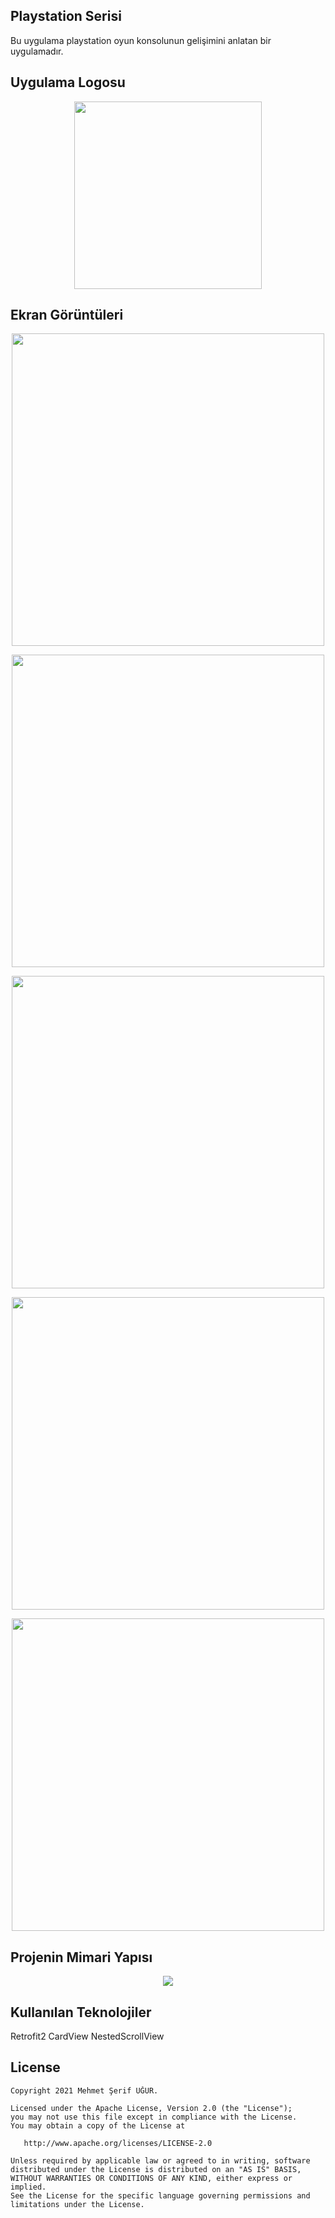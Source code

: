 ## Playstation Serisi
Bu uygulama playstation oyun konsolunun gelişimini anlatan bir uygulamadır.

## Uygulama Logosu 
<p align="center">
<img src="https://raw.githubusercontent.com/mrrobotx72/PlaystationSerisi/main/Screens/logo.png" height="300"/>
</p>

## Ekran Görüntüleri
<p align="center">
<img src="https://raw.githubusercontent.com/mrrobotx72/PlaystationSerisi/main/Screens/Screenshot_2021-01-22-14-36-14-831_com.h5190022.mehmet_serif_ugur_final.jpg" height="500" />
</p>

<p align="center">
<img src="https://raw.githubusercontent.com/mrrobotx72/PlaystationSerisi/main/Screens/Screenshot_2021-01-22-14-36-14-831_com.h5190022.mehmet_serif_ugur_final.jpg" height="500" />

<p align="center">
<img src=https://raw.githubusercontent.com/mrrobotx72/PlaystationSerisi/main/Screens/Screenshot_2021-01-22-14-38-22-047_com.h5190022.mehmet_serif_ugur_final.jpg" height="500" />
</p>

<p align="center">
<img src="https://raw.githubusercontent.com/mrrobotx72/PlaystationSerisi/main/Screens/Screenshot_2021-01-22-14-38-30-815_com.h5190022.mehmet_serif_ugur_final.jpg" height="500" />
</p>

<p align="center">
<img src="https://raw.githubusercontent.com/mrrobotx72/PlaystationSerisi/main/Screens/Screenshot_2021-01-22-14-38-30-815_com.h5190022.mehmet_serif_ugur_final.jpg" height="500" />
</p>

## Projenin Mimari Yapısı
<p align="center">
<img src="https://raw.githubusercontent.com/mrrobotx72/PlaystationSerisi/main/app/src/main/java/com/h5190022/mehmet_serif_ugur_final/Screens/mimari%20paket%20yap%C4%B1s%C4%B1.jpg"/>
</p>

## Kullanılan Teknolojiler
Retrofit2
CardView
NestedScrollView

License
--------


    Copyright 2021 Mehmet Şerif UĞUR.

    Licensed under the Apache License, Version 2.0 (the "License");
    you may not use this file except in compliance with the License.
    You may obtain a copy of the License at

       http://www.apache.org/licenses/LICENSE-2.0

    Unless required by applicable law or agreed to in writing, software
    distributed under the License is distributed on an "AS IS" BASIS,
    WITHOUT WARRANTIES OR CONDITIONS OF ANY KIND, either express or implied.
    See the License for the specific language governing permissions and
    limitations under the License.


